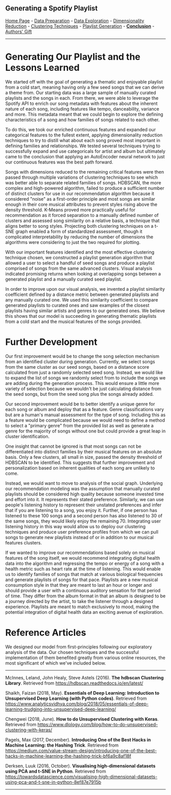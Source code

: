 ## Generating a Spotify Playlist

<a href="https://johannes-kk.github.io/TheDigitalFrontier/">Home Page</a> - 
<a href="https://johannes-kk.github.io/TheDigitalFrontier/data_preparation">Data Preparation</a> - 
<a href="https://johannes-kk.github.io/TheDigitalFrontier/data_exploration">Data Exploration</a> - 
<a href="https://johannes-kk.github.io/TheDigitalFrontier/dimensionality_reduction">Dimensionality Reduction</a> - 
<a href="https://johannes-kk.github.io/TheDigitalFrontier/clustering_techniques">Clustering Techniques</a> - 
<a href="https://johannes-kk.github.io/TheDigitalFrontier/playlist_generation">Playlist Generation</a> - 
<a href="https://johannes-kk.github.io/TheDigitalFrontier/conclusion"><b>Conclusion</b></a> - 
<a href="https://johannes-kk.github.io/TheDigitalFrontier/authors_gift">Authors' Gift</a>

-------------------------------------------------------------------------------------------------------------------

# Generating Our Playlist and the Lessons Learned

We started off with the goal of generating a thematic and enjoyable playlist from a cold start, meaning having only a few seed songs that we can derive a theme from. Our starting data was a large sample of manually curated playlists and the songs in each. From there, we were able to leverage the Spotify API to enrich our song metadata with features about the inherent nature of each song, including features like tempo, danceability, variance and more. This metadata meant that we could begin to explore the defining characteristics of a song and how families of songs related to each other.

To do this, we took our enriched continuous features and expanded our categorical features to the fullest extent, applying dimensionality reduction techniques to try to distill what about each song proved most important in defining families and relationships. We tested several techniques trying to successfully expand and use categoricals for artist and album but ultimately came to the conclusion that applying an AutoEncoder neural network to just our continuous features was the best path forward.

Songs with dimensions reduced to the remaining critical features were then passed through multiple variations of clustering techniques to see which was better able to separate related families of songs. HDBSCAN, the more complex and high-powered algorithm, failed to produce a sufficient number of distinct clusters for use in our recommendation algorithm because it considered "noise" as a first-order principle and most songs are similar enough in their core musical attributes to prevent styles rising above the density threshold. K-Means proved more practically useful for recommendation as it forced separation to a manually defined number of clusters and assessed song similarity on a relative basis, a technique that aligns better to song styles. Projecting both clustering techniques on a t-SNE graph enabled a form of standardized assessment, though it complicated interpretability by reducing the number of dimensions the algorithms were considering to just the two required for plotting.

With our important features identified and the most effective clustering technique chosen, we constructed a playlist generation algorithm that allowed a user to select a handful of seed songs and produce a playlist comprised of songs from the same advanced clusters. Visual analysis indicated promising returns when looking at overlapping songs between a generated playlist and a manually curated seed playlist.

In order to improve upon our visual analysis, we invented a playlist similarity coefficient defined by a distance metric between generated playlists and any manually curated one. We used this similarity coefficient to compare generated playlists to curated ones and saw examples of the closest playlists having similar artists and genres to our generated ones. We believe this shows that our model is succeeding in generating thematic playlists from a cold start and the musical features of the songs provided.

# Further Development

Our first improvement would be to change the song selection mechanism from an identified cluster during generation. Currently, we select songs from the same cluster as our seed songs, based on a distance score calculated from just a randomly selected seed song. Instead, we would like to expand the list of songs we randomly select from to include the songs we are adding during the generation process. This would ensure a little more variety of selection because we wouldn't be just calculating distance from the seed songs, but from the seed song plus the songs already added.

Our second improvement would be to better identify a unique genre for each song or album and deploy that as a feature. Genre classifications vary but are a human's manual assessment for the type of song. Including this as a feature would be complicated because we would need to define a method to select a "primary genre" from the provided list as well as generate a genre for the majority of songs without one but could provide a great leap in cluster identification.

One insight that cannot be ignored is that most songs can not be differentiated into distinct families by their musical features on an absolute basis. Only a few clusters, all small in size, passed the density threshold of HDBSCAN to be identified. This suggests that further improvement and personalization based on inherent qualities of each song are unlikely to come.

Instead, we would want to move to analysis of the social graph. Underlying our recommendation modeling was the assumption that manually curated playlists should be considered high quality because someone invested time and effort into it. It represents their stated preference. Similarly, we can use people's listening history to represent their unstated preferences and infer that if you are listening to a song, you enjoy it. Further, if one person has listened to these 100 songs and a second person has also listened to 30 of the same songs, they would likely enjoy the remaining 70. Integrating user listening history in this way would allow us to deploy our clustering techniques and produce user preference profiles from which we can pull songs to generate new playlists instead of or in addition to our musical features clusters.

If we wanted to improve our recommendations based solely on musical features of the song itself, we would recommend integrating digital health data into the algorithm and regressing the tempo or energy of a song with a health metric such as heart rate at the time of listening. This would enable us to identify families of songs that match at various biological frequencies and generate playlists of songs for that pace. Playlists are a new musical consumption style in that they are meant to last an hour or longer and should provide a user with a continuous auditory sensation for that period of time. They differ from the album format in that an album is designed to be a journey directed by the artist, to take the listener through a designed experience. Playlists are meant to match exclusively to mood, making the potential integration of digital health data an exciting avenue of exploration.

# Reference Articles

We designed our model from first-principles following our exploratory analysis of the data. Our chosen techniques and the successful implementation of them benefited greatly from various online resources, the most significant of which we've included below.

---

McInnes, Leland, John Healy, Steve Astels (2016). **The hdbscan Clustering Library**. Retrieved from https://hdbscan.readthedocs.io/en/latest/

Shaikh, Faizan (2018, May). **Essentials of Deep Learning: Introduction to Unsupervised Deep Learning (with Python codes)**. Retrieved from https://www.analyticsvidhya.com/blog/2018/05/essentials-of-deep-learning-trudging-into-unsupervised-deep-learning/

Chengwei (2018, June). **How to do Unsupervised Clustering with Keras**. Retrieved from https://www.dlology.com/blog/how-to-do-unsupervised-clustering-with-keras/

Pagels, Max (2017, December). **Introducing One of the Best Hacks in Machine Learning: the Hashing Trick**. Retrieved from https://medium.com/value-stream-design/introducing-one-of-the-best-hacks-in-machine-learning-the-hashing-trick-bf6a9c8af18f

Derksen, Luuk (2016, October). **Visualising high-dimensional datasets using PCA and t-SNE in Python**. Retrieved from https://towardsdatascience.com/visualising-high-dimensional-datasets-using-pca-and-t-sne-in-python-8ef87e7915b

---
